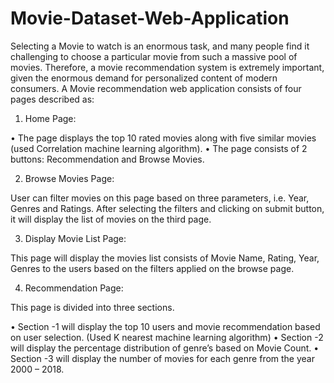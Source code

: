 # Movie-Dataset-Web-Application

Selecting a Movie to watch is an enormous task, and many people find it challenging to choose a particular movie from such a massive pool of movies. Therefore, a movie recommendation system is extremely important, given the enormous demand for personalized content of modern consumers. 
A Movie recommendation web application consists of four pages described as:

1. Home Page:

• The page displays the top 10 rated movies along with five similar movies (used Correlation machine learning algorithm).
• The page consists of 2 buttons: Recommendation and Browse Movies.

2. Browse Movies Page:

User can filter movies on this page based on three parameters, i.e. Year, Genres and Ratings. After selecting the filters and clicking on submit button, it will display the list of movies on the third page.

3. Display Movie List Page:

This page will display the movies list consists of Movie Name, Rating, Year, Genres to the users based on the filters applied on the browse page.

4.	Recommendation Page:

This page is divided into three sections.

• Section -1 will display the top 10 users and movie recommendation based on user selection. (Used K nearest machine learning algorithm)
• Section -2 will display the percentage distribution of genre’s based on Movie Count.
• Section -3 will display the number of movies for each genre from the year 2000 – 2018.


